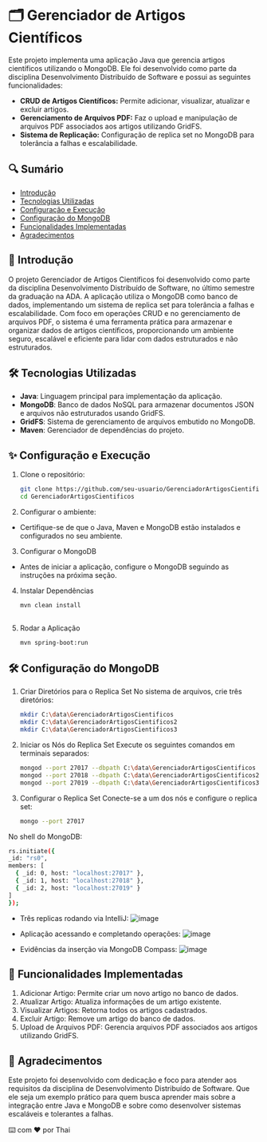 # 🗂️ Gerenciador de Artigos Científicos

Este projeto implementa uma aplicação Java que gerencia artigos científicos utilizando o MongoDB. Ele foi desenvolvido como parte da disciplina Desenvolvimento Distribuído de Software e possui as seguintes funcionalidades:

- **CRUD de Artigos Científicos:** Permite adicionar, visualizar, atualizar e excluir artigos.
- **Gerenciamento de Arquivos PDF:** Faz o upload e manipulação de arquivos PDF associados aos artigos utilizando GridFS.
- **Sistema de Replicação:** Configuração de replica set no MongoDB para tolerância a falhas e escalabilidade.

## 🔍 Sumário

- [Introdução](#introdução)
- [Tecnologias Utilizadas](#tecnologias-utilizadas)
- [Configuração e Execução](#configuração-e-execução)
- [Configuração do MongoDB](#configuração-mongodb)
- [Funcionalidades Implementadas](#funcionalidades-implementadas)
- [Agradecimentos](#agradecimentos)

## 👣 Introdução
O projeto Gerenciador de Artigos Científicos foi desenvolvido como parte da disciplina Desenvolvimento Distribuído de Software, no último semestre da graduação na ADA. A aplicação utiliza o MongoDB como banco de dados, implementando um sistema de replica set para tolerância a falhas e escalabilidade.
Com foco em operações CRUD e no gerenciamento de arquivos PDF, o sistema é uma ferramenta prática para armazenar e organizar dados de artigos científicos, proporcionando um ambiente seguro, escalável e eficiente para lidar com dados estruturados e não estruturados.

## 🛠️ Tecnologias Utilizadas
- **Java**: Linguagem principal para implementação da aplicação.
- **MongoDB**: Banco de dados NoSQL para armazenar documentos JSON e arquivos não estruturados usando GridFS.
- **GridFS**: Sistema de gerenciamento de arquivos embutido no MongoDB.
- **Maven**: Gerenciador de dependências do projeto.

## ✨ Configuração e Execução

1. Clone o repositório:
   ```sh
   git clone https://github.com/seu-usuario/GerenciadorArtigosCientificos.git
   cd GerenciadorArtigosCientificos

2. Configurar o ambiente:
- Certifique-se de que o Java, Maven e MongoDB estão instalados e configurados no seu ambiente.

3. Configurar o MongoDB
- Antes de iniciar a aplicação, configure o MongoDB seguindo as instruções na próxima seção.

4. Instalar Dependências
   ```sh
   mvn clean install
  
5. Rodar a Aplicação
   ```sh
   mvn spring-boot:run
   
## 🛠️ Configuração do MongoDB

1. Criar Diretórios para o Replica Set
No sistema de arquivos, crie três diretórios:
   ```sh
   mkdir C:\data\GerenciadorArtigosCientificos
   mkdir C:\data\GerenciadorArtigosCientificos2
   mkdir C:\data\GerenciadorArtigosCientificos3

2. Iniciar os Nós do Replica Set
Execute os seguintes comandos em terminais separados:
   ```sh
   mongod --port 27017 --dbpath C:\data\GerenciadorArtigosCientificos --replSet rs0
   mongod --port 27018 --dbpath C:\data\GerenciadorArtigosCientificos2 --replSet rs0
   mongod --port 27019 --dbpath C:\data\GerenciadorArtigosCientificos3 --replSet rs0

3. Configurar o Replica Set
Conecte-se a um dos nós e configure o replica set:
   ```sh
   mongo --port 27017

 No shell do MongoDB:
   ```sh
   rs.initiate({
   _id: "rs0",
   members: [
     { _id: 0, host: "localhost:27017" },
     { _id: 1, host: "localhost:27018" },
     { _id: 2, host: "localhost:27019" }
   ]
  });
```
- Três replicas rodando via IntelliJ:
![image](https://github.com/user-attachments/assets/6cb278dd-afdd-4a1f-befa-6f4fb1e55489)

- Aplicação acessando e completando operações:
![image](https://github.com/user-attachments/assets/c94748e7-ac47-4f24-babd-31ca6a8a4a98)

- Evidências da inserção via MongoDB Compass:
![image](https://github.com/user-attachments/assets/546affd4-3eae-423a-aebd-0b9651bd7d7f)

## 🧩 Funcionalidades Implementadas
1. Adicionar Artigo: Permite criar um novo artigo no banco de dados.
2. Atualizar Artigo: Atualiza informações de um artigo existente.
3. Visualizar Artigos: Retorna todos os artigos cadastrados.
4. Excluir Artigo: Remove um artigo do banco de dados.
5. Upload de Arquivos PDF: Gerencia arquivos PDF associados aos artigos utilizando GridFS.

## 🎁 Agradecimentos
Este projeto foi desenvolvido com dedicação e foco para atender aos requisitos da disciplina de Desenvolvimento Distribuído de Software. Que ele seja um exemplo prático para quem busca aprender mais sobre a integração entre Java e MongoDB e sobre como desenvolver sistemas escaláveis e tolerantes a falhas.

⌨️ com ❤️ por Thai
